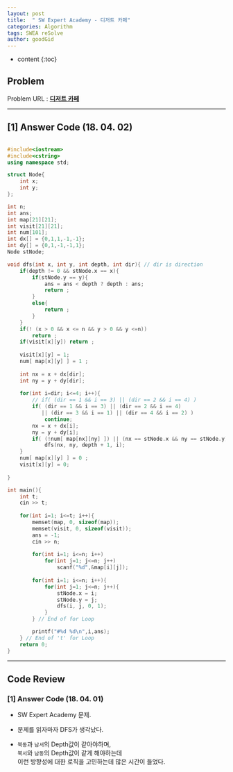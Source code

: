 ```yaml
---
layout: post
title:  " SW Expert Academy - 디저트 카페"
categories: Algorithm
tags: SWEA reSolve
author: goodGid
---
```

* content
{:toc}


## Problem 
Problem URL : **[디저트 카페](https://www.swexpertacademy.com/main/code/problem/problemDetail.do?contestProbId=AV5VwAr6APYDFAWu)**

---

## [1] Answer Code (18. 04. 02)

``` cpp

#include<iostream>
#include<cstring>
using namespace std;

struct Node{
    int x;
    int y;
};

int n;
int ans;
int map[21][21];
int visit[21][21];
int num[101];
int dx[] = {0,1,1,-1,-1};
int dy[] = {0,1,-1,-1,1};
Node stNode;

void dfs(int x, int y, int depth, int dir){ // dir is direction
    if(depth != 0 && stNode.x == x){
        if(stNode.y == y){
            ans = ans < depth ? depth : ans;
            return ;
        }
        else{
            return ;
        }
    }
    if(! (x > 0 && x <= n && y > 0 && y <=n))
        return ;
    if(visit[x][y]) return ;
    
    visit[x][y] = 1;
    num[ map[x][y] ] = 1 ;
    
    int nx = x + dx[dir];
    int ny = y + dy[dir];
    
    for(int i=dir; i<=4; i++){
        // if( (dir == 1 && i == 3) || (dir == 2 && i == 4) )
        if( (dir == 1 && i == 3) || (dir == 2 && i == 4)
           || (dir == 3 && i == 1) || (dir == 4 && i == 2) )
            continue;
        nx = x + dx[i];
        ny = y + dy[i];
        if( (!num[ map[nx][ny] ]) || (nx == stNode.x && ny == stNode.y))
            dfs(nx, ny, depth + 1, i);
    }
    num[ map[x][y] ] = 0 ;
    visit[x][y] = 0;
    
}

int main(){
    int t;
    cin >> t;
    
    for(int i=1; i<=t; i++){
        memset(map, 0, sizeof(map));
        memset(visit, 0, sizeof(visit));
        ans = -1;
        cin >> n;
        
        for(int i=1; i<=n; i++)
            for(int j=1; j<=n; j++)
                scanf("%d",&map[i][j]);
 
        for(int i=1; i<=n; i++){
            for(int j=1; j<=n; j++){
                stNode.x = i;
                stNode.y = j;
                dfs(i, j, 0, 1);
            }
        } // End of for Loop

        printf("#%d %d\n",i,ans);
    } // End of 't' for Loop
    return 0;
}

```

---

## Code Review

### [1] Answer Code (18. 04. 01)

* SW Expert Academy 문제.

* 문제를 읽자마자 DFS가 생각났다. 

* `북동`과 `남서`의 Depth값이 같아야하며, <br>
`북서`와 `남동`의 Depth값이 같게 해야하는데 <br>
이런 방향성에 대한 로직을 고민하는데 많은 시간이 들었다.